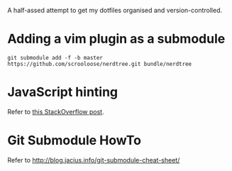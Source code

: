 A half-assed attempt to get my dotfiles organised and version-controlled.

# Adding a vim plugin as a submodule

    git submodule add -f -b master https://github.com/scrooloose/nerdtree.git bundle/nerdtree


# JavaScript hinting

Refer to [this StackOverflow post](http://stackoverflow.com/questions/473478/vim-jslint).

# Git Submodule HowTo

Refer to <http://blog.jacius.info/git-submodule-cheat-sheet/>
